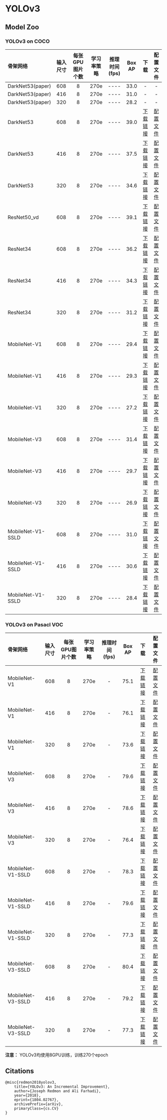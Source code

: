 # YOLOv3

## Model Zoo

### YOLOv3 on COCO

| 骨架网络             | 输入尺寸   | 每张GPU图片个数 | 学习率策略 |推理时间(fps) | Box AP |                           下载                          | 配置文件 |
| :------------------- | :------- | :-----: | :-----: | :------------: | :-----: | :-----------------------------------------------------: | :-----: |
| DarkNet53(paper)  | 608         |    8    |   270e    |     ----     |  33.0  |    -   |    -   |
| DarkNet53(paper)  | 416         |    8    |   270e    |     ----     |  31.0  |    -   |    -   |
| DarkNet53(paper)  | 320         |    8    |   270e    |     ----     |  28.2  |    -   |    -   |
| DarkNet53         | 608         |    8    |   270e    |     ----     |  39.0  | [下载链接](https://paddledet.bj.bcebos.com/models/yolov3_darknet53_270e_coco.pdparams) | [配置文件](https://github.com/PaddlePaddle/PaddleDetection/tree/develop/configs/yolov3/yolov3_darknet53_270e_coco.yml) |
| DarkNet53         | 416         |    8    |   270e    |     ----     |  37.5  | [下载链接](https://paddledet.bj.bcebos.com/models/yolov3_darknet53_270e_coco.pdparams) | [配置文件](https://github.com/PaddlePaddle/PaddleDetection/tree/develop/configs/yolov3/yolov3_darknet53_270e_coco.yml) |
| DarkNet53         | 320         |    8    |   270e    |     ----     |  34.6  | [下载链接](https://paddledet.bj.bcebos.com/models/yolov3_darknet53_270e_coco.pdparams) | [配置文件](https://github.com/PaddlePaddle/PaddleDetection/tree/develop/configs/yolov3/yolov3_darknet53_270e_coco.yml) |
|   ResNet50_vd        | 608        |    8    |   270e    |     ----     |  39.1  | [下载链接](https://paddledet.bj.bcebos.com/models/yolov3_r50vd_dcn_270e_coco.pdparams) | [配置文件](https://github.com/PaddlePaddle/PaddleDetection/tree/develop/configs/yolov3/yolov3_r50vd_dcn_270e_coco.yml) |
| ResNet34         | 608         |    8    |   270e    |     ----     |  36.2  | [下载链接](https://paddledet.bj.bcebos.com/models/yolov3_r34_270e_coco.pdparams) | [配置文件](https://github.com/PaddlePaddle/PaddleDetection/tree/develop/configs/yolov3/yolov3_r34_270e_coco.yml) |
| ResNet34         | 416         |    8    |   270e    |     ----     |  34.3  | [下载链接](https://paddledet.bj.bcebos.com/models/yolov3_r34_270e_coco.pdparams) | [配置文件](https://github.com/PaddlePaddle/PaddleDetection/tree/develop/configs/yolov3/yolov3_r34_270e_coco.yml) |
| ResNet34         | 320         |    8    |   270e    |     ----     |  31.2  | [下载链接](https://paddledet.bj.bcebos.com/models/yolov3_r34_270e_coco.pdparams) | [配置文件](https://github.com/PaddlePaddle/PaddleDetection/tree/develop/configs/yolov3/yolov3_r34_270e_coco.yml) |
| MobileNet-V1         | 608         |    8    |   270e    |     ----     |  29.4  | [下载链接](https://paddledet.bj.bcebos.com/models/yolov3_mobilenet_v1_270e_coco.pdparams) | [配置文件](https://github.com/PaddlePaddle/PaddleDetection/tree/develop/configs/yolov3/yolov3_mobilenet_v1_270e_coco.yml) |
| MobileNet-V1         | 416         |    8    |   270e    |     ----     |  29.3  | [下载链接](https://paddledet.bj.bcebos.com/models/yolov3_mobilenet_v1_270e_coco.pdparams) | [配置文件](https://github.com/PaddlePaddle/PaddleDetection/tree/develop/configs/yolov3/yolov3_mobilenet_v1_270e_coco.yml) |
| MobileNet-V1         | 320         |    8    |   270e    |     ----     |  27.2  | [下载链接](https://paddledet.bj.bcebos.com/models/yolov3_mobilenet_v1_270e_coco.pdparams) | [配置文件](https://github.com/PaddlePaddle/PaddleDetection/tree/develop/configs/yolov3/yolov3_mobilenet_v1_270e_coco.yml) |
| MobileNet-V3         | 608         |    8    |   270e    |     ----     |  31.4  | [下载链接](https://paddledet.bj.bcebos.com/models/yolov3_mobilenet_v3_large_270e_coco.pdparams) | [配置文件](https://github.com/PaddlePaddle/PaddleDetection/tree/develop/configs/yolov3/yolov3_mobilenet_v3_large_270e_coco.yml) |
| MobileNet-V3         | 416         |    8    |   270e    |     ----     |  29.7  | [下载链接](https://paddledet.bj.bcebos.com/models/yolov3_mobilenet_v3_large_270e_coco.pdparams) | [配置文件](https://github.com/PaddlePaddle/PaddleDetection/tree/develop/configs/yolov3/yolov3_mobilenet_v3_large_270e_coco.yml) |
| MobileNet-V3         | 320         |    8    |   270e    |     ----     |  26.9  | [下载链接](https://paddledet.bj.bcebos.com/models/yolov3_mobilenet_v3_large_270e_coco.pdparams) | [配置文件](https://github.com/PaddlePaddle/PaddleDetection/tree/develop/configs/yolov3/yolov3_mobilenet_v3_large_270e_coco.yml) |
| MobileNet-V1-SSLD    | 608         |    8    |   270e    |     ----     |  31.0  | [下载链接](https://paddledet.bj.bcebos.com/models/yolov3_mobilenet_v1_ssld_270e_coco.pdparams) | [配置文件](https://github.com/PaddlePaddle/PaddleDetection/tree/develop/configs/yolov3/yolov3_mobilenet_v1_ssld_270e_coco.yml) |
| MobileNet-V1-SSLD    | 416         |    8    |   270e    |     ----     |  30.6  | [下载链接](https://paddledet.bj.bcebos.com/models/yolov3_mobilenet_v1_ssld_270e_coco.pdparams) | [配置文件](https://github.com/PaddlePaddle/PaddleDetection/tree/develop/configs/yolov3/yolov3_mobilenet_v1_ssld_270e_coco.yml) |
| MobileNet-V1-SSLD    | 320         |    8    |   270e    |     ----     |  28.4  | [下载链接](https://paddledet.bj.bcebos.com/models/yolov3_mobilenet_v1_ssld_270e_coco.pdparams) | [配置文件](https://github.com/PaddlePaddle/PaddleDetection/tree/develop/configs/yolov3/yolov3_mobilenet_v1_ssld_270e_coco.yml) |

### YOLOv3 on Pasacl VOC

| 骨架网络     | 输入尺寸 | 每张GPU图片个数 | 学习率策略 |推理时间(fps)| Box AP | 下载 | 配置文件 |
| :----------- | :--: | :-----: | :-----: |:------------: |:----: | :-------: | :----: |
| MobileNet-V1 | 608  |    8    |   270e  |      -        |  75.1  | [下载链接](https://paddledet.bj.bcebos.com/models/yolov3_mobilenet_v1_270e_voc.pdparams) | [配置文件](https://github.com/PaddlePaddle/PaddleDetection/tree/develop/configs/yolov3/yolov3_mobilenet_v1_270e_voc.yml) |
| MobileNet-V1 | 416  |    8    |   270e  |      -        |  76.1  | [下载链接](https://paddledet.bj.bcebos.com/models/yolov3_mobilenet_v1_270e_voc.pdparams) | [配置文件](https://github.com/PaddlePaddle/PaddleDetection/tree/develop/configs/yolov3/yolov3_mobilenet_v1_270e_voc.yml) |
| MobileNet-V1 | 320  |    8    |   270e  |      -        |  73.6  | [下载链接](https://paddledet.bj.bcebos.com/models/yolov3_mobilenet_v1_270e_voc.pdparams) | [配置文件](https://github.com/PaddlePaddle/PaddleDetection/tree/develop/configs/yolov3/yolov3_mobilenet_v1_270e_voc.yml) |
| MobileNet-V3 | 608  |    8    |   270e  |      -        |  79.6  | [下载链接](https://paddledet.bj.bcebos.com/models/yolov3_mobilenet_v3_large_270e_voc.pdparams) | [配置文件](https://github.com/PaddlePaddle/PaddleDetection/tree/develop/configs/yolov3/yolov3_mobilenet_v3_large_270e_voc.yml) |
| MobileNet-V3 | 416  |    8    |   270e  |      -        |  78.6  | [下载链接](https://paddledet.bj.bcebos.com/models/yolov3_mobilenet_v3_large_270e_voc.pdparams) | [配置文件](https://github.com/PaddlePaddle/PaddleDetection/tree/develop/configs/yolov3/yolov3_mobilenet_v3_large_270e_voc.yml) |
| MobileNet-V3 | 320  |    8    |   270e  |      -        |  76.4  | [下载链接](https://paddledet.bj.bcebos.com/models/yolov3_mobilenet_v3_large_270e_voc.pdparams) | [配置文件](https://github.com/PaddlePaddle/PaddleDetection/tree/develop/configs/yolov3/yolov3_mobilenet_v3_large_270e_voc.yml) |
| MobileNet-V1-SSLD | 608  |    8    |   270e  |      -        |  78.3  | [下载链接](https://paddledet.bj.bcebos.com/models/yolov3_mobilenet_v1_ssld_270e_voc.pdparams) | [配置文件](https://github.com/PaddlePaddle/PaddleDetection/tree/develop/configs/yolov3/yolov3_mobilenet_v1_ssld_270e_voc.yml) |
| MobileNet-V1-SSLD | 416  |    8    |   270e  |      -        |  79.6  | [下载链接](https://paddledet.bj.bcebos.com/models/yolov3_mobilenet_v1_ssld_270e_voc.pdparams) | [配置文件](https://github.com/PaddlePaddle/PaddleDetection/tree/develop/configs/yolov3/yolov3_mobilenet_v1_ssld_270e_voc.yml) |
| MobileNet-V1-SSLD | 320  |    8    |   270e  |      -        |  77.3  | [下载链接](https://paddledet.bj.bcebos.com/models/yolov3_mobilenet_v1_ssld_270e_voc.pdparams) | [配置文件](https://github.com/PaddlePaddle/PaddleDetection/tree/develop/configs/yolov3/yolov3_mobilenet_v1_ssld_270e_voc.yml) |
| MobileNet-V3-SSLD | 608  |    8    |   270e  |      -        |  80.4  | [下载链接](https://paddledet.bj.bcebos.com/models/yolov3_mobilenet_v3_large_ssld_270e_voc.pdparams) | [配置文件](https://github.com/PaddlePaddle/PaddleDetection/tree/develop/configs/yolov3/yolov3_mobilenet_v3_large_ssld_270e_voc.yml) |
| MobileNet-V3-SSLD | 416  |    8    |   270e  |      -        |  79.2  | [下载链接](https://paddledet.bj.bcebos.com/models/yolov3_mobilenet_v3_large_ssld_270e_voc.pdparams) | [配置文件](https://github.com/PaddlePaddle/PaddleDetection/tree/develop/configs/yolov3/yolov3_mobilenet_v3_large_ssld_270e_voc.yml) |
| MobileNet-V3-SSLD | 320  |    8    |   270e  |      -        |  77.3  | [下载链接](https://paddledet.bj.bcebos.com/models/yolov3_mobilenet_v3_large_ssld_270e_voc.pdparams) | [配置文件](https://github.com/PaddlePaddle/PaddleDetection/tree/develop/configs/yolov3/yolov3_mobilenet_v3_large_ssld_270e_voc.yml) |

**注意：** YOLOv3均使用8GPU训练，训练270个epoch


## Citations
```
@misc{redmon2018yolov3,
    title={YOLOv3: An Incremental Improvement},
    author={Joseph Redmon and Ali Farhadi},
    year={2018},
    eprint={1804.02767},
    archivePrefix={arXiv},
    primaryClass={cs.CV}
}
```
